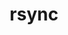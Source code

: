 ---
title: "rsync"
layout: cache
categories: [package, develop]
meta: {"compilers": ["gcc@11.4.0"], "num_specs": 3, "num_specs_by_stack": {"hep": 3, "root": 3}, "oss": ["ubuntu22.04"], "platforms": ["linux"], "stacks": ["hep", "root"], "targets": ["x86_64_v3"], "versions": ["3.4.1"]}
spec_details: [{"compiler": "gcc@11.4.0", "hash": "3mejrfwfsy7pwhqwsvy6kqvvox2vrjbo", "os": "ubuntu22.04", "platform": "linux", "size": "-", "stacks": ["hep", "root"], "target": "x86_64_v3", "variants": ["build_system=autotools"], "versions": ["3.4.1"]}, {"compiler": "gcc@11.4.0", "hash": "k56bd5hpvxp64owg6o6e2jdwzu7w2z2e", "os": "ubuntu22.04", "platform": "linux", "size": "-", "stacks": ["hep", "root"], "target": "x86_64_v3", "variants": ["build_system=autotools"], "versions": ["3.4.1"]}, {"compiler": "gcc@11.4.0", "hash": "x6hvpfee55s4jfduwirbepoz2l7vvfph", "os": "ubuntu22.04", "platform": "linux", "size": "-", "stacks": ["hep", "root"], "target": "x86_64_v3", "variants": ["build_system=autotools"], "versions": ["3.4.1"]}]
---